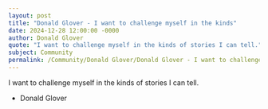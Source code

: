 ```yaml
---
layout: post
title: "Donald Glover - I want to challenge myself in the kinds"
date: 2024-12-28 12:00:00 -0000
author: Donald Glover
quote: "I want to challenge myself in the kinds of stories I can tell."
subject: Community
permalink: /Community/Donald Glover/Donald Glover - I want to challenge myself in the kinds
---
```


I want to challenge myself in the kinds of stories I can tell.

- Donald Glover
